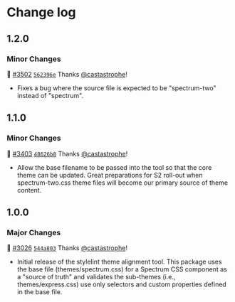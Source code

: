 # Change log

## 1.2.0

### Minor Changes

📝 [#3502](https://github.com/adobe/spectrum-css/pull/3502) [`562396e`](https://github.com/adobe/spectrum-css/commit/562396eaf21769341f78ea3761393b65f00e751b) Thanks [@castastrophe](https://github.com/castastrophe)!

- Fixes a bug where the source file is expected to be "spectrum-two" instead of "spectrum".

## 1.1.0

### Minor Changes

📝 [#3403](https://github.com/adobe/spectrum-css/pull/3403) [`48626b8`](https://github.com/adobe/spectrum-css/commit/48626b8ca11043d290c0fe987ec501b88bd6e339) Thanks [@castastrophe](https://github.com/castastrophe)!

- Allow the base filename to be passed into the tool so that the core theme can be updated. Great preparations for S2 roll-out when spectrum-two.css theme files will become our primary source of theme content.

## 1.0.0

### Major Changes

📝 [#3026](https://github.com/adobe/spectrum-css/pull/3026) [`544a803`](https://github.com/adobe/spectrum-css/commit/544a8039e84423a4db3137a0688f27b7812e291f) Thanks [@castastrophe](https://github.com/castastrophe)!

- Initial release of the stylelint theme alignment tool. This package uses the base file (themes/spectrum.css) for a Spectrum CSS component as a "source of truth" and validates the sub-themes (i.e., themes/express.css) use only selectors and custom properties defined in the base file.
